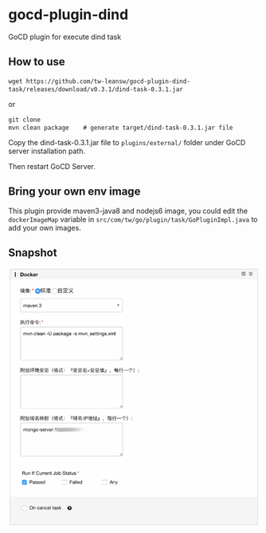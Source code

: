 # gocd-plugin-dind
GoCD plugin for execute dind task

## How to use

```
wget https://github.com/tw-leansw/gocd-plugin-dind-task/releases/download/v0.3.1/dind-task-0.3.1.jar
```

or

```
git clone 
mvn clean package    # generate target/dind-task-0.3.1.jar file
```

Copy the dind-task-0.3.1.jar file to `plugins/external/` folder under GoCD server installation path.

Then restart GoCD Server.

## Bring your own env image

This plugin provide maven3-java8 and nodejs6 image, you could edit the `dockerImageMap` variable in `src/com/tw/go/plugin/task/GoPluginImpl.java` to add your own images.

## Snapshot

![snapshot](snapshot/gocd-docker-plugin.png)
